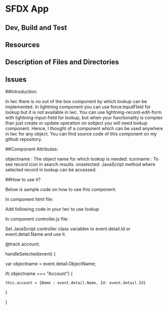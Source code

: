 # SFDX App

## Dev, Build and Test

## Resources

## Description of Files and Directories

## Issues

##Introduction:

In lwc there is no out of the box component by which lookup can be implemented. In lightning component you can use force:inputFIeld for lookup but it is not available in lwc. You can use lightning-record-edit-form with lightning-input-field for lookup, but when your functionality is complex than just create or update operation on sobject you will need lookup component. Hence, I thought of a component which can be used anywhere in lwc for any object. You can find source code of this component on my github repository.


##Component Attributes:

objectname : The object name for which lookup is needed.
iconname :  To see record icon in search results.
onselected: JavaScript method where selected record in lookup can be accessed.

##How to use it?

Below is sample code on how to use this component.

In component html file:

Add following code in your lwc to use lookup


 <c-lookup-lwc objectname="Contact" iconname="standard:contact" onselected = {handleSelected}></c-lookup-lwc>

In component controller.js file:

Set JavaScript controller class variables to event.detail.Id or event.detail.Name and use it.

@track account; 

handleSelected(event) {

  var objectname = event.detail.ObjectName;
 
  if( objectname === "Account") {

    this.account = {Name : event.detail.Name, Id: event.detail.Id}

  }

}


 